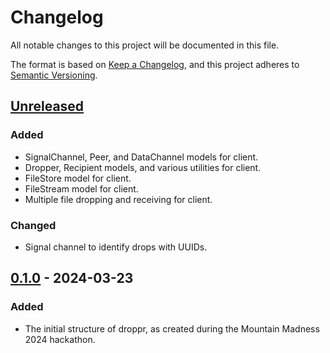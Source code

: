 # Changelog

All notable changes to this project will be documented in this file.

The format is based on [Keep a Changelog](https://keepachangelog.com/en/1.1.0/),
and this project adheres to [Semantic Versioning](https://semver.org/spec/v2.0.0.html).

## [Unreleased]

### Added

- SignalChannel, Peer, and DataChannel models for client.
- Dropper, Recipient models, and various utilities for client.
- FileStore model for client.
- FileStream model for client.
- Multiple file dropping and receiving for client.

### Changed

- Signal channel to identify drops with UUIDs.

## [0.1.0] - 2024-03-23

### Added

- The initial structure of droppr, as created during the Mountain Madness 2024 hackathon.

[unreleased]: https://github.com/micahdbak/droppr/compare/v0.1.0...HEAD
[0.1.0]: https://github.com/micahdbak/droppr/releases/tag/v0.1.0
